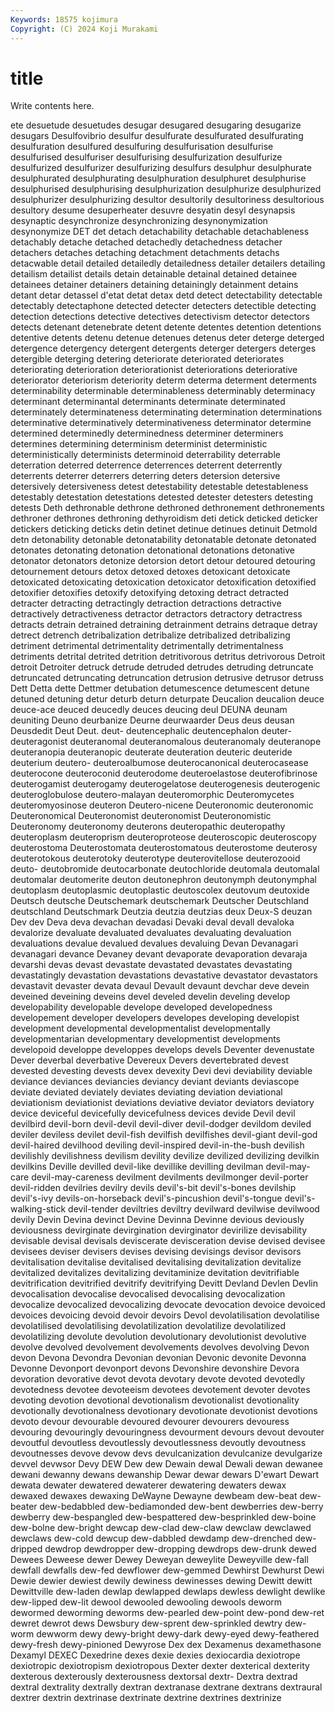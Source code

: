 ```yaml
---
Keywords: 18575 kojimura
Copyright: (C) 2024 Koji Murakami
---
```


# title

Write contents here.



ete desuetude desuetudes desugar
desugared desugaring desugarize desugars Desulfovibrio desulfur desulfurate desulfurated desulfurating desulfuration
desulfured desulfuring desulfurisation desulfurise desulfurised desulfuriser desulfurising desulfurization desulfurize desulfurized
desulfurizer desulfurizing desulfurs desulphur desulphurate desulphurated desulphurating desulphuration desulphuret desulphurise
desulphurised desulphurising desulphurization desulphurize desulphurized desulphurizer desulphurizing desultor desultorily desultoriness
desultorious desultory desume desuperheater desuvre desyatin desyl desynapsis desynaptic desynchronize
desynchronizing desynonymization desynonymize DET det detach detachability detachable detachableness detachably
detache detached detachedly detachedness detacher detachers detaches detaching detachment detachments
detachs detacwable detail detailed detailedly detailedness detailer detailers detailing detailism
detailist details detain detainable detainal detained detainee detainees detainer detainers
detaining detainingly detainment detains detant detar detassel d'etat detat detax
detd detect detectability detectable detectably detectaphone detected detecter detecters detectible
detecting detection detections detective detectives detectivism detector detectors detects detenant
detenebrate detent detente detentes detention detentions detentive detents detenu detenue
detenues detenus deter deterge deterged detergence detergency detergent detergents deterger
detergers deterges detergible deterging detering deteriorate deteriorated deteriorates deteriorating deterioration
deteriorationist deteriorations deteriorative deteriorator deteriorism deteriority determ determa determent determents
determinability determinable determinableness determinably determinacy determinant determinantal determinants determinate determinated
determinately determinateness determinating determination determinations determinative determinatively determinativeness determinator determine
determined determinedly determinedness determiner determiners determines determining determinism determinist deterministic
deterministically determinists determinoid deterrability deterrable deterration deterred deterrence deterrences deterrent
deterrently deterrents deterrer deterrers deterring deters detersion detersive detersively detersiveness
detest detestability detestable detestableness detestably detestation detestations detested detester detesters
detesting detests Deth dethronable dethrone dethroned dethronement dethronements dethroner dethrones
dethroning dethyroidism deti detick deticked deticker detickers deticking deticks detin
detinet detinue detinues detinuit Detmold detn detonability detonable detonatability detonatable
detonate detonated detonates detonating detonation detonational detonations detonative detonator detonators
detonize detorsion detort detour detoured detouring detournement detours detox detoxed
detoxes detoxicant detoxicate detoxicated detoxicating detoxication detoxicator detoxification detoxified detoxifier
detoxifies detoxify detoxifying detoxing detract detracted detracter detracting detractingly detraction
detractions detractive detractively detractiveness detractor detractors detractory detractress detracts detrain
detrained detraining detrainment detrains detraque detray detrect detrench detribalization detribalize
detribalized detribalizing detriment detrimental detrimentality detrimentally detrimentalness detriments detrital detrited
detrition detritivorous detritus detrivorous Detroit detroit Detroiter detruck detrude detruded
detrudes detruding detruncate detruncated detruncating detruncation detrusion detrusive detrusor detruss
Dett Detta dette Dettmer detubation detumescence detumescent detune detuned detuning
detur deturb deturn deturpate Deucalion deucalion deuce deuce-ace deuced deucedly
deuces deucing deul DEUNA deunam deuniting Deuno deurbanize Deurne deurwaarder
Deus deus deusan Deusdedit Deut Deut. deut- deutencephalic deutencephalon deuter-
deuteragonist deuteranomal deuteranomalous deuteranomaly deuteranope deuteranopia deuteranopic deuterate deuteration deuteric
deuteride deuterium deutero- deuteroalbumose deuterocanonical deuterocasease deuterocone deuteroconid deuterodome deuteroelastose
deuterofibrinose deuterogamist deuterogamy deuterogelatose deuterogenesis deuterogenic deuteroglobulose deutero-malayan deuteromorphic Deuteromycetes
deuteromyosinose deuteron Deutero-nicene Deuteronomic deuteronomic Deuteronomical Deuteronomist deuteronomist Deuteronomistic Deuteronomy
deuteronomy deuterons deuteropathic deuteropathy deuteroplasm deuteroprism deuteroproteose deuteroscopic deuteroscopy deuterostoma
Deuterostomata deuterostomatous deuterostome deuterosy deuterotokous deuterotoky deuterotype deuterovitellose deuterozooid deuto-
deutobromide deutocarbonate deutochloride deutomala deutomalal deutomalar deutomerite deuton deutonephron deutonymph
deutonymphal deutoplasm deutoplasmic deutoplastic deutoscolex deutovum deutoxide Deutsch deutsche Deutschemark
deutschemark Deutscher Deutschland deutschland Deutschmark Deutzia deutzia deutzias deux Deux-S
deuzan Dev dev Deva deva devachan devadasi Devaki deval devall
devaloka devalorize devaluate devaluated devaluates devaluating devaluation devaluations devalue devalued
devalues devaluing Devan Devanagari devanagari devance Devaney devant devaporate devaporation
devaraja devarshi devas devast devastate devastated devastates devastating devastatingly devastation
devastations devastative devastator devastators devastavit devaster devata devaul Devault devaunt
devchar deve devein deveined deveining deveins devel develed develin develing
develop developability developable develope developed developedness developement developer developers developes
developing developist development developmental developmentalist developmentally developmentarian developmentary developmentist developments
developoid developpe developpes develops devels Deventer devenustate Dever deverbal deverbative
Devereux Devers devertebrated devest devested devesting devests devex devexity Devi
devi deviability deviable deviance deviances deviancies deviancy deviant deviants deviascope
deviate deviated deviately deviates deviating deviation deviational deviationism deviationist deviations
deviative deviator deviators deviatory device deviceful devicefully devicefulness devices devide
Devil devil devilbird devil-born devil-devil devil-diver devil-dodger devildom deviled deviler
deviless devilet devil-fish devilfish devilfishes devil-giant devil-god devil-haired devilhood deviling
devil-inspired devil-in-the-bush devilish devilishly devilishness devilism devility devilize devilized devilizing
devilkin devilkins Deville devilled devil-like devillike devilling devilman devil-may-care devil-may-careness
devilment devilments devilmonger devil-porter devil-ridden devilries devilry devils devil's-bit devil's-bones
devilship devil's-ivy devils-on-horseback devil's-pincushion devil's-tongue devil's-walking-stick devil-tender deviltries deviltry devilward
devilwise devilwood devily Devin Devina devinct Devine Devinna Devinne devious
deviously deviousness devirginate devirgination devirginator devirilize devisability devisable devisal devisals
deviscerate devisceration devise devised devisee devisees deviser devisers devises devising
devisings devisor devisors devitalisation devitalise devitalised devitalising devitalization devitalize devitalized
devitalizes devitalizing devitaminize devitation devitrifiable devitrification devitrified devitrify devitrifying Devitt
Devland Devlen Devlin devocalisation devocalise devocalised devocalising devocalization devocalize devocalized
devocalizing devocate devocation devoice devoiced devoices devoicing devoid devoir devoirs
Devol devolatilisation devolatilise devolatilised devolatilising devolatilization devolatilize devolatilized devolatilizing devolute
devolution devolutionary devolutionist devolutive devolve devolved devolvement devolvements devolves devolving
Devon devon Devona Devondra Devonian devonian Devonic devonite Devonna Devonne
Devonport devonport devons Devonshire devonshire Devora devoration devorative devot devota
devotary devote devoted devotedly devotedness devotee devoteeism devotees devotement devoter
devotes devoting devotion devotional devotionalism devotionalist devotionality devotionally devotionalness devotionary
devotionate devotionist devotions devoto devour devourable devoured devourer devourers devouress
devouring devouringly devouringness devourment devours devout devouter devoutful devoutless devoutlessly
devoutlessness devoutly devoutness devoutnesses devove devow devs devulcanization devulcanize devulgarize
devvel devwsor Devy DEW Dew dew Dewain dewal Dewali dewan
dewanee dewani dewanny dewans dewanship Dewar dewar dewars D'ewart Dewart
dewata dewater dewatered dewaterer dewatering dewaters dewax dewaxed dewaxes dewaxing
DeWayne Dewayne dewbeam dew-beat dew-beater dew-bedabbled dew-bediamonded dew-bent dewberries dew-berry
dewberry dew-bespangled dew-bespattered dew-besprinkled dew-boine dew-bolne dew-bright dewcap dew-clad dew-claw
dewclaw dewclawed dewclaws dew-cold dewcup dew-dabbled dewdamp dew-drenched dew-dripped dewdrop
dewdropper dew-dropping dewdrops dew-drunk dewed Dewees Deweese dewer Dewey Deweyan
deweylite Deweyville dew-fall dewfall dewfalls dew-fed dewflower dew-gemmed Dewhirst Dewhurst
Dewi Dewie dewier dewiest dewily dewiness dewinesses dewing Dewitt dewitt
Dewittville dew-laden dewlap dewlapped dewlaps dewless dewlight dewlike dew-lipped dew-lit
dewool dewooled dewooling dewools deworm dewormed deworming deworms dew-pearled dew-point
dew-pond dew-ret dewret dewrot dews Dewsbury dew-sprent dew-sprinkled dewtry dew-worm
dewworm dewy dewy-bright dewy-dark dewy-eyed dewy-feathered dewy-fresh dewy-pinioned Dewyrose Dex
dex Dexamenus dexamethasone Dexamyl DEXEC Dexedrine dexes dexie dexies dexiocardia
dexiotrope dexiotropic dexiotropism dexiotropous Dexter dexter dexterical dexterity dexterous dexterously
dexterousness dextorsal dextr- Dextra dextrad dextral dextrality dextrally dextran dextranase
dextrane dextrans dextraural dextrer dextrin dextrinase dextrinate dextrine dextrines dextrinize
